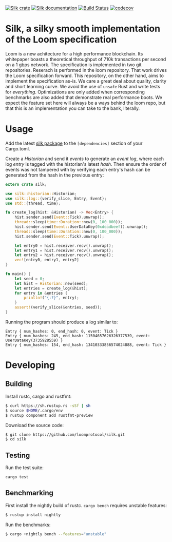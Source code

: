 [![Silk crate](https://img.shields.io/crates/v/silk.svg)](https://crates.io/crates/silk)
[![Silk documentation](https://docs.rs/silk/badge.svg)](https://docs.rs/silk)
[![Build Status](https://travis-ci.org/loomprotocol/silk.svg?branch=master)](https://travis-ci.org/loomprotocol/silk)
[![codecov](https://codecov.io/gh/loomprotocol/silk/branch/master/graph/badge.svg)](https://codecov.io/gh/loomprotocol/silk)

# Silk, a silky smooth implementation of the Loom specification

Loom is a new achitecture for a high performance blockchain. Its whitepaper boasts a theoretical
throughput of 710k transactions per second on a 1 gbps network. The specification is implemented
in two git repositories. Reserach is performed in the loom repository. That work drives the
Loom specification forward. This repository, on the other hand, aims to implement the specification
as-is.  We care a great deal about quality, clarity and short learning curve. We avoid the use
of `unsafe` Rust and write tests for *everything*.  Optimizations are only added when
corresponding benchmarks are also added that demonstrate real performance boots. We expect the
feature set here will always be a ways behind the loom repo, but that this is an implementation
you can take to the bank, literally.

# Usage

Add the latest [silk package](https://crates.io/crates/silk) to the `[dependencies]` section
of your Cargo.toml.

Create a *Historian* and send it *events* to generate an *event log*, where each log *entry*
is tagged with the historian's latest *hash*. Then ensure the order of events was not tampered
with by verifying each entry's hash can be generated from the hash in the previous entry:

```rust
extern crate silk;

use silk::historian::Historian;
use silk::log::{verify_slice, Entry, Event};
use std::{thread, time};

fn create_log(hist: &Historian) -> Vec<Entry> {
    hist.sender.send(Event::Tick).unwrap();
    thread::sleep(time::Duration::new(0, 100_000));
    hist.sender.send(Event::UserDataKey(0xdeadbeef)).unwrap();
    thread::sleep(time::Duration::new(0, 100_000));
    hist.sender.send(Event::Tick).unwrap();

    let entry0 = hist.receiver.recv().unwrap();
    let entry1 = hist.receiver.recv().unwrap();
    let entry2 = hist.receiver.recv().unwrap();
    vec![entry0, entry1, entry2]
}

fn main() {
    let seed = 0;
    let hist = Historian::new(seed);
    let entries = create_log(&hist);
    for entry in &entries {
        println!("{:?}", entry);
    }
    assert!(verify_slice(&entries, seed));
}
```

Running the program should produce a log similar to:

```
Entry { num_hashes: 0, end_hash: 0, event: Tick }
Entry { num_hashes: 245, end_hash: 11504657626326377539, event: UserDataKey(3735928559) }
Entry { num_hashes: 154, end_hash: 13410333856574024888, event: Tick }
```


# Developing

Building
---

Install rustc, cargo and rustfmt:

```bash
$ curl https://sh.rustup.rs -sSf | sh
$ source $HOME/.cargo/env
$ rustup component add rustfmt-preview
```

Download the source code:

```bash
$ git clone https://github.com/loomprotocol/silk.git
$ cd silk
```

Testing
---

Run the test suite:

```bash
cargo test
```

Benchmarking
---

First install the nightly build of rustc. `cargo bench` requires unstable features:

```bash
$ rustup install nightly
```

Run the benchmarks:

```bash
$ cargo +nightly bench --features="unstable"
```
